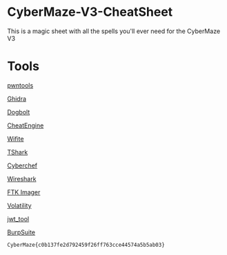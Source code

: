 # CyberMaze-V3-CheatSheet
This is a magic sheet with all the spells you'll ever need for the CyberMaze V3

# Tools
[pwntools](https://pypi.org/project/pwntools)

[Ghidra](https://ghidra-sre.org/)

[Dogbolt](https://dogbolt.org/)

[CheatEngine](https://www.cheatengine.org/)

[Wifite](https://www.kali.org/tools/wifite/)

[TShark](https://tshark.dev/setup/install/)

[Cyberchef](https://gchq.github.io/CyberChef/)

[Wireshark](https://www.wireshark.org/download.html)

[FTK Imager](https://www.exterro.com/ftk-imager)

[Volatility](https://www.volatilityfoundation.org/releases)

[jwt_tool](https://github.com/ticarpi/jwt_tool)

[BurpSuite](https://portswigger.net/burp/communitydownload)

`CyberMaze{c0b137fe2d792459f26ff763cce44574a5b5ab03}`
